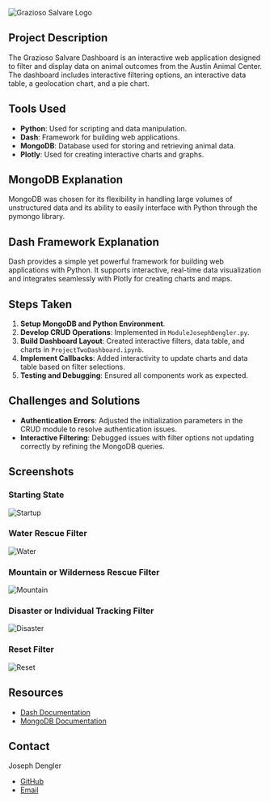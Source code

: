 <p align="center">
  
![Grazioso Salvare Logo](https://github.com/JPDengler/Client-Server-Development-CS-340-/assets/130941901/8a505730-3fad-4d7a-ba25-195e84106fc2)

</p>

## Project Description
The Grazioso Salvare Dashboard is an interactive web application designed to filter and display data on animal outcomes from the Austin Animal Center. The dashboard includes interactive filtering options, an interactive data table, a geolocation chart, and a pie chart.

## Tools Used
- **Python**: Used for scripting and data manipulation.
- **Dash**: Framework for building web applications.
- **MongoDB**: Database used for storing and retrieving animal data.
- **Plotly**: Used for creating interactive charts and graphs.

## MongoDB Explanation
MongoDB was chosen for its flexibility in handling large volumes of unstructured data and its ability to easily interface with Python through the pymongo library.

## Dash Framework Explanation
Dash provides a simple yet powerful framework for building web applications with Python. It supports interactive, real-time data visualization and integrates seamlessly with Plotly for creating charts and maps.

## Steps Taken
1. **Setup MongoDB and Python Environment**.
2. **Develop CRUD Operations**: Implemented in `ModuleJosephDengler.py`.
3. **Build Dashboard Layout**: Created interactive filters, data table, and charts in `ProjectTwoDashboard.ipynb`.
4. **Implement Callbacks**: Added interactivity to update charts and data table based on filter selections.
5. **Testing and Debugging**: Ensured all components work as expected.

## Challenges and Solutions
- **Authentication Errors**: Adjusted the initialization parameters in the CRUD module to resolve authentication issues.
- **Interactive Filtering**: Debugged issues with filter options not updating correctly by refining the MongoDB queries.

## Screenshots
### Starting State
![Startup](https://github.com/JPDengler/Client-Server-Development-CS-340-/assets/130941901/5d12f7ff-a5b3-4930-bc84-234f5aa3c498)


### Water Rescue Filter
![Water](https://github.com/JPDengler/Client-Server-Development-CS-340-/assets/130941901/3febf4d2-3053-421d-b667-862e9778347d)


### Mountain or Wilderness Rescue Filter
![Mountain](https://github.com/JPDengler/Client-Server-Development-CS-340-/assets/130941901/3e706371-4ab2-49ea-9a95-78a41fec5a79)


### Disaster or Individual Tracking Filter
![Disaster](https://github.com/JPDengler/Client-Server-Development-CS-340-/assets/130941901/e0e02431-61a3-4ffe-b403-caeb6e86969e)


### Reset Filter
![Reset](https://github.com/JPDengler/Client-Server-Development-CS-340-/assets/130941901/057a4856-8af0-47af-81a9-69e0367f1832)


## Resources
- [Dash Documentation](https://dash.plotly.com/)
- [MongoDB Documentation](https://docs.mongodb.com/)

## Contact
Joseph Dengler
- [GitHub](https://github.com/JPDengler/)
- [Email](mailto:jp.dengler@gmail.com)
